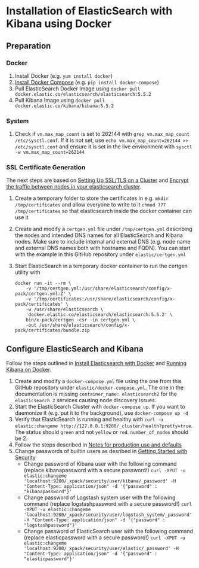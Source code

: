 # Installation of ElasticSearch with Kibana using Docker

## Preparation

### Docker

1. Install Docker (e.g. `yum install docker`)
2. [Install Docker Compose](https://docs.docker.com/compose/install/#install-compose) (e.g. `pip install docker-compose`)
3. Pull ElasticSearch Docker Image using `docker pull docker.elastic.co/elasticsearch/elasticsearch:5.5.2`
4. Pull Kibana Image using `docker pull docker.elastic.co/kibana/kibana:5.5.2`

### System

1. Check if `vm.max_map_count` is set to 262144 with `grep vm.max_map_count /etc/sysctl.conf`. If it is not set, use `echo vm.max_map_count=262144 >> /etc/sysctl.conf` and ensure it is set in the live environment with `sysctl -w vm.max_map_count=262144`

### SSL Certificate Generation

The next steps are based on [Setting Up SSL/TLS on a Cluster](https://www.elastic.co/guide/en/x-pack/current/ssl-tls.html) and [Encrypt the traffic between nodes in your elasticsearch cluster](https://kupczynski.info/2017/04/02/elasticsearch-fun-with-tls.html).

1. Create a temporary folder to store the certificates in e.g. `mkdir /tmp/certificates` and allow everyone to write to it `chmod 777 /tmp/certificates` so that elasticsearch inside the docker container can use it
2. Create and modify a `certgen.yml` file under `/tmp/certgen.yml` describing the nodes and intended DNS names for all ElasticSearch and Kibana nodes. Make sure to include internal and external DNS (e.g. node name and external DNS names both with hostname and FQDN). You can start with the example in this GitHub repository under `elastic/certgen.yml`
3. Start ElasticSearch in a temporary docker container to run the certgen utility with 
    
       docker run -it --rm \
           -v '/tmp/certgen.yml:/usr/share/elasticsearch/config/x-pack/certgen.yml:Z' \
           -v '/tmp/certificates:/usr/share/elasticsearch/config/x-pack/certificates' \
           -w /usr/share/elasticsearch \
           'docker.elastic.co/elasticsearch/elasticsearch:5.5.2' \
           bin/x-pack/certgen -csr -in certgen.yml \
           -out /usr/share/elasticsearch/config/x-pack/certificates/bundle.zip


## Configure ElasticSearch and Kibana

Follow the steps outlined in [Install Elasticsearch with Docker](https://www.elastic.co/guide/en/elasticsearch/reference/5.5/docker.html#_security_note) and [Running Kibana on Docker](https://www.elastic.co/guide/en/kibana/5.5/docker.html).

1. Create and modify a `docker-compose.yml` file using the one from this GitHub repository under `elastic/docker-compose.yml`. The one in the documentation is missing `container_name: elasticsearch2` for the `elasticsearch 2` services causing node discovery issues.
2. Start the ElasticSearch Cluster with `docker-compose up`. If you want to daemonize it (e.g. put it to the background), use `docker-compose up -d`
3. Verify that ElasticSearch is running and healthy with `curl -u elastic:changeme http://127.0.0.1:9200/_cluster/health?pretty=true`. The status should `green` and not `yellow` or `red`. `number_of_nodes` should be 2.
4. Follow the steps described in [Notes for production use and defaults](https://www.elastic.co/guide/en/elasticsearch/reference/5.5/docker.html#_notes_for_production_use_and_defaults)
5. Change passwords of builtin users as desribed in [Getting Started with Security](https://www.elastic.co/guide/en/x-pack/5.5/security-getting-started.html)
    - Change password of Kibana user with the following command (replace kibanapassword with a secure password!) `curl -XPUT -u elastic:changeme 'localhost:9200/_xpack/security/user/kibana/_password' -H "Content-Type: application/json" -d '{"password" : "kibanapassword"}'`
    - Change password of Logstash system user with the following command (replace logstashpassword with a secure password!) `curl -XPUT -u elastic:changeme 'localhost:9200/_xpack/security/user/logstash_system/_password' -H "Content-Type: application/json" -d '{"password" : "logstashpassword"}'`
    - Change password of ElasticSearch user with the following command (replace elasticpassword with a secure password!) `curl -XPUT -u elastic:changeme 'localhost:9200/_xpack/security/user/elastic/_password' -H "Content-Type: application/json" -d '{"password" : "elasticpassword"}'`
